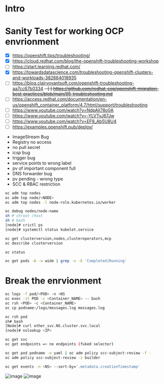# Intro

# Sanity Test for working OCP envrionment
- [x] https://openshift.tips/troubleshooting/
- [x] https://cloud.redhat.com/blog/the-openshift-troubleshooting-workshop
- [ ] https://start.learning.redhat.com/
- [x] https://towardsdatascience.com/troubleshooting-openshift-clusters-and-workloads-382664018935
- [ ] https://blog.clairvoyantsoft.com/openshift-troubleshooting-aa7cc67b0334
~~- [ ] https://github.com/redhat-cop/openshift-migration-best-practices/blob/main/05-troubleshooting.md~~
- [ ] https://access.redhat.com/documentation/en-us/openshift_container_platform/4.7/html/support/troubleshooting
- [ ] https://www.youtube.com/watch?v=NdpAli78o0A
- [ ] https://www.youtube.com/watch?v=-YLVTvJ67Jw
- [ ] https://www.youtube.com/watch?v=EF9_Ab5U8U4
- [ ] https://examples.openshift.pub/deploy/

* ImageStream Bug
* Registry no access
* no pull secret
* icsp bug
* trigger bug
* service points to wrong label
* pv of important component full
* DNS forwarder bug
* pv pending - wrong type
* SCC & RBAC restriction

```bash
oc adm top nodes
oc adm top node/<NODE>
oc adm top nodes -l node-role.kubernetes.io/worker
```

```bash
oc debug nodes/node-name
sh # chroot /host
sh # bash
[node]# crictl ps
[node]# systemctl status kubelet.service
```

```bash
oc get clusterversion,nodes,clusteroperators,mcp
oc describe clusterversion

oc status
```

```bash
oc get pods -A -o wide | grep -v -E 'Completed|Running'
```
# Break the enrvionment

```bash
oc logs -f pod/<POD> -n <NS
oc exec -it POD -c <Container_NAME> -- bash
oc rsh <POD> -c <Container_NAME>
oc cp podname:/logs/messages.log messages.log
```

```bash
oc rsh pod
sh# bash
[Node]# curl other_svc.NS.cluster.svc.local
[node]# nslookup <IP>

oc get svc
oc get endpoints => no endpoints (fuked selector)
```

```bash
oc get pod podname -o yaml | oc adm policy scc-subject-review -f -
oc adm policy scc-subject-review -z builder
```

```bash
oc get events -n <NS> --sort-by='.metadata.creationTimestamp'
```
![image](https://user-images.githubusercontent.com/60185557/173819028-51204f01-fc87-4551-a151-685f594f0c3d.png)
![image](https://user-images.githubusercontent.com/60185557/173819103-a3e2d696-de63-4fb8-a5e4-6e3673d9600d.png)

